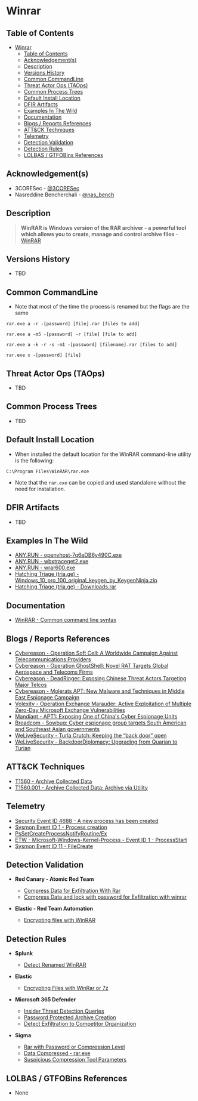 # Winrar

## Table of Contents

- [Winrar](#winrar)
  - [Table of Contents](#table-of-contents)
  - [Acknowledgement(s)](#acknowledgements)
  - [Description](#description)
  - [Versions History](#versions-history)
  - [Common CommandLine](#common-commandline)
  - [Threat Actor Ops (TAOps)](#threat-actor-ops-taops)
  - [Common Process Trees](#common-process-trees)
  - [Default Install Location](#default-install-location)
  - [DFIR Artifacts](#dfir-artifacts)
  - [Examples In The Wild](#examples-in-the-wild)
  - [Documentation](#documentation)
  - [Blogs / Reports References](#blogs--reports-references)
  - [ATT&CK Techniques](#attck-techniques)
  - [Telemetry](#telemetry)
  - [Detection Validation](#detection-validation)
  - [Detection Rules](#detection-rules)
  - [LOLBAS / GTFOBins References](#lolbas--gtfobins-references)

## Acknowledgement(s)

- 3CORESec - [@3CORESec](https://twitter.com/3CORESec)
- Nasreddine Bencherchali - [@nas_bench](https://twitter.com/nas_bench)

## Description

> **WinRAR is Windows version of the RAR archiver - a powerful tool which allows you to create, manage and control archive files** - [WinRAR](https://documentation.help/WinRAR/HELPRarInfo.htm)

## Versions History

- TBD

## Common CommandLine

- Note that most of the time the process is renamed but the flags are the same

```batch
rar.exe a -r -[password] [file].rar [files to add]

rar.exe a -m5 -[password] -r [file] [file to add]

rar.exe a -k -r -s -m1 -[password] [filename].rar [files to add]

rar.exe x -[password] [file]
```

## Threat Actor Ops (TAOps)

- TBD

## Common Process Trees

- TBD

## Default Install Location

- When installed the default location for the WinRAR command-line utility is the following:

```batch
C:\Program Files\WinRAR\rar.exe
```

- Note that the ``rar.exe`` can be copied and used standalone without the need for installation.

## DFIR Artifacts

- TBD

## Examples In The Wild

- [ANY.RUN - openvhost-7q6eDB6y490C.exe](https://app.any.run/tasks/ac031fb6-5844-4024-a8fa-c7070cc5778d/)
- [ANY.RUN - wbxtraceget2.exe](https://app.any.run/tasks/f306dd82-23a0-4cd2-ab22-fd5c52096a26/)
- [ANY.RUN - wrar600.exe](https://app.any.run/tasks/d3453fad-bd07-48f4-9acf-3a112d314ad4/)
- [Hatching Triage (tria.ge) - Windows_10_pro_100_original_keygen_by_KeygenNinja.zip](https://tria.ge/201129-alcc415ezx)
- [Hatching Triage (tria.ge) - Downloads.rar](https://tria.ge/201118-dj27sn3f52)

## Documentation

- [WinRAR - Common command line syntax](https://documentation.help/WinRAR/HELPCommandLineSyntax.htm)

## Blogs / Reports References

- [Cybereason - Operation Soft Cell: A Worldwide Campaign Against Telecommunications Providers](https://www.cybereason.com/blog/operation-soft-cell-a-worldwide-campaign-against-telecommunications-providers)
- [Cybereason - Operation GhostShell: Novel RAT Targets Global Aerospace and Telecoms Firms](https://www.cybereason.com/blog/operation-ghostshell-novel-rat-targets-global-aerospace-and-telecoms-firms)
- [Cybereason - DeadRinger: Exposing Chinese Threat Actors Targeting Major Telcos](https://www.cybereason.com/blog/deadringer-exposing-chinese-threat-actors-targeting-major-telcos)
- [Cybereason - Molerats APT: New Malware and Techniques in Middle East Espionage Campaign](https://www.cybereason.com/blog/molerats-apt-new-malware-and-techniques-in-middle-east-espionage-campaign)
- [Volexity - Operation Exchange Marauder: Active Exploitation of Multiple Zero-Day Microsoft Exchange Vulnerabilities](https://www.volexity.com/blog/2021/03/02/active-exploitation-of-microsoft-exchange-zero-day-vulnerabilities/)
- [Mandiant - APT1: Exposing One of China's Cyber Espionage Units](https://www.mandiant.com/resources/apt1-exposing-one-of-chinas-cyber-espionage-units)
- [Broadcom - Sowbug: Cyber espionage group targets South American and Southeast Asian governments](https://community.broadcom.com/symantecenterprise/communities/community-home/librarydocuments/viewdocument?DocumentKey=d544bd14-1dd2-4ab6-a5a0-181788b7d73b&CommunityKey=1ecf5f55-9545-44d6-b0f4-4e4a7f5f5e68&tab=librarydocuments)
- [WeLiveSecurity - Turla Crutch: Keeping the “back door” open](https://www.welivesecurity.com/2020/12/02/turla-crutch-keeping-back-door-open/)
- [WeLiveSecurity - BackdoorDiplomacy: Upgrading from Quarian to Turian](https://www.welivesecurity.com/2021/06/10/backdoordiplomacy-upgrading-quarian-turian/)

## ATT&CK Techniques

- [T1560 - Archive Collected Data](https://attack.mitre.org/techniques/T1560/)
- [T1560.001 - Archive Collected Data: Archive via Utility](https://attack.mitre.org/techniques/T1560/001/)

## Telemetry

- [Security Event ID 4688 - A new process has been created](https://www.ultimatewindowssecurity.com/securitylog/encyclopedia/event.aspx?eventID=4688)
- [Sysmon Event ID 1 - Process creation](https://www.ultimatewindowssecurity.com/securitylog/encyclopedia/event.aspx?eventid=90001)
- [PsSetCreateProcessNotifyRoutine/Ex](https://docs.microsoft.com/en-us/windows-hardware/drivers/ddi/ntddk/nf-ntddk-pssetcreateprocessnotifyroutineex)
- [ETW - Microsoft-Windows-Kernel-Process - Event ID 1 - ProcessStart](https://github.com/nasbench/EVTX-ETW-Resources)
- [Sysmon Event ID 11 - FileCreate](https://www.ultimatewindowssecurity.com/securitylog/encyclopedia/event.aspx?eventid=90001)

## Detection Validation

- **Red Canary - Atomic Red Team**
  - [Compress Data for Exfiltration With Rar](https://github.com/redcanaryco/atomic-red-team/blob/master/atomics/T1560.001/T1560.001.md#atomic-test-1---compress-data-for-exfiltration-with-rar)
  - [Compress Data and lock with password for Exfiltration with winrar](https://github.com/redcanaryco/atomic-red-team/blob/master/atomics/T1560.001/T1560.001.md#atomic-test-2---compress-data-and-lock-with-password-for-exfiltration-with-winrar)

- **Elastic - Red Team Automation**
  - [Encrypting files with WinRAR](https://github.com/elastic/detection-rules/blob/main/rta/winrar_encrypted.py)

## Detection Rules

- **Splunk**
  - [Detect Renamed WinRAR](https://research.splunk.com/endpoint/detect_renamed_winrar/)

- **Elastic**
  - [Encrypting Files with WinRar or 7z](https://github.com/elastic/detection-rules/blob/main/rules/windows/collection_winrar_encryption.toml)

- **Microsoft 365 Defender**
  - [Insider Threat Detection Queries](https://github.com/microsoft/Microsoft-365-Defender-Hunting-Queries/blob/master/General%20queries/insider-threat-detection-queries.md)
  - [Password Protected Archive Creation](https://github.com/microsoft/Microsoft-365-Defender-Hunting-Queries/blob/master/Exfiltration/Password%20Protected%20Archive%20Creation.md)
  - [Detect Exfiltration to Competitor Organization](https://github.com/microsoft/Microsoft-365-Defender-Hunting-Queries/blob/master/Exfiltration/detect-archive-exfiltration-to-competitor.md)

- **Sigma**
  - [Rar with Password or Compression Level](https://github.com/SigmaHQ/sigma/blob/master/rules/windows/process_creation/win_susp_rar_flags.yml)
  - [Data Compressed - rar.exe](https://github.com/SigmaHQ/sigma/blob/master/rules/windows/process_creation/win_data_compressed_with_rar.yml)
  - [Suspicious Compression Tool Parameters](https://github.com/SigmaHQ/sigma/blob/master/rules/windows/process_creation/win_susp_compression_params.yml)

## LOLBAS / GTFOBins References

- None
